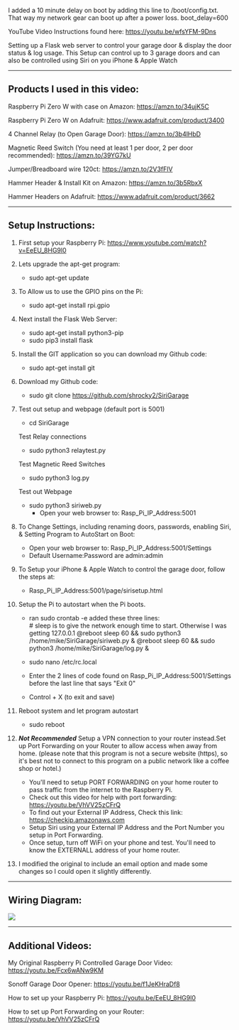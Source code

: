 I added a 10 minute delay on boot by adding this line to /boot/config.txt.  That way my network gear can boot up after a power loss.
boot_delay=600


YouTube Video Instructions found here: https://youtu.be/wfsYFM-9Dns

Setting up a Flask web server to control your garage door & display the door status & log usage. This Setup can control up to 3 garage doors and can also be controlled using Siri on you iPhone & Apple Watch

--------------------------------------------------------------------
Products I used in this video:
--------------------------------------------------------------------

Raspberry Pi Zero W with case on Amazon: https://amzn.to/34ujK5C

Raspberry Pi Zero W on Adafruit: https://www.adafruit.com/product/3400

4 Channel Relay (to Open Garage Door): https://amzn.to/3b4lHbD

Magnetic Reed Switch (You need at least 1 per door, 2 per door recommended): https://amzn.to/39YG7kU

Jumper/Breadboard wire 120ct: https://amzn.to/2V3fFlV

Hammer Header & Install Kit on Amazon: https://amzn.to/3b5RbxX

Hammer Headers on Adafruit: https://www.adafruit.com/product/3662

--------------------------------------------------------------------
Setup Instructions:
--------------------------------------------------------------------

1.  First setup your Raspberry Pi: https://www.youtube.com/watch?v=EeEU_8HG9l0 
2.  Lets upgrade the apt-get program:
    - sudo apt-get update

3.  To Allow us to use the GPIO pins on the Pi:
    - sudo apt-get install rpi.gpio

4.  Next install the Flask Web Server: 
    - sudo apt-get install python3-pip
    - sudo pip3 install flask

5.  Install the GIT application so you can download my Github code: 
    - sudo apt-get install git 

6.  Download my Github code: 
    - sudo git clone https://github.com/shrocky2/SiriGarage
 
7.  Test out setup and webpage (default port is 5001)
    - cd SiriGarage
    
    Test Relay connections
    - sudo python3 relaytest.py
    
    Test Magnetic Reed Switches
    - sudo python3 log.py
    
    Test out Webpage
    - sudo python3 siriweb.py
      - Open your web browser to: Rasp_Pi_IP_Address:5001

 8.  To Change Settings, including renaming doors, passwords, enabling Siri, & Setting Program to AutoStart on Boot:
     - Open your web browser to: Rasp_Pi_IP_Address:5001/Settings
     - Default Username:Password are admin:admin

9.  To Setup your iPhone & Apple Watch to control the garage door, follow the steps at:
    - Rasp_Pi_IP_Address:5001/page/sirisetup.html

10.  Setup the Pi to autostart when the Pi boots.
     - ran sudo crontab -e added these three lines:            
            # sleep is to give the network enough time to start.  Otherwise I was getting 127.0.0.1
            @reboot sleep 60 && sudo python3 /home/mike/SiriGarage/siriweb.py &
            @reboot sleep 60 && sudo python3 /home/mike/SiriGarage/log.py &

     - sudo nano /etc/rc.local
     - Enter the 2 lines of code found on Rasp_Pi_IP_Address:5001/Settings before the last line that says "Exit 0"
     - Control + X (to exit and save)

11.  Reboot system and let program autostart
     - sudo reboot

12.  ***Not Recommended*** Setup a VPN connection to your router instead.Set up Port Forwarding on your Router to allow access when away from home. (please note that this program is not a secure website (https), so it's best not to connect to this program on a public network like a coffee shop or hotel.)
     - You'll need to setup PORT FORWARDING on your home router to pass traffic from the internet to the Raspberry Pi.
     - Check out this video for help with port forwarding: https://youtu.be/VhVV25zCFrQ
     - To find out your External IP Address, Check this link: https://checkip.amazonaws.com
     - Setup Siri using your External IP Address and the Port Number you setup in Port Forwarding.
     - Once setup, turn off WiFi on your phone and test. You'll need to know the EXTERNALL address of your home router.

13. I modified the original to include an email option and made some changes so I could open it slightly differently.

--------------------------------------------------------------------
Wiring Diagram:
--------------------------------------------------------------------

<img src="https://github.com/shrocky2/SiriGarage/blob/main/static/images/Multi_Door_Wiring_Diagram.jpg">

--------------------------------------------------------------------
Additional Videos:
--------------------------------------------------------------------
My Original Raspberry Pi Controlled Garage Door Video: https://youtu.be/Fcx6wANw9KM

Sonoff Garage Door Opener: https://youtu.be/f1JeKHraDf8

How to set up your Raspberry Pi: https://youtu.be/EeEU_8HG9l0

How to set up Port Forwarding on your Router: https://youtu.be/VhVV25zCFrQ
